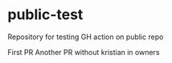 # public-test
Repository for testing GH action on public repo

First PR
Another PR without kristian in owners
